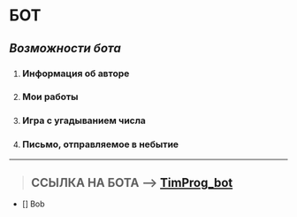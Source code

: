 # **БОТ**

## **_Возможности бота_**

1.  ### Информация об авторе
1.  ### Мои работы
1.  ### Игра с угадыванием числа
1.  ### Письмо, отправляемое в небытие

---

> ## ССЫЛКА НА БОТА --> [TimProg_bot](https://tele.click/@TimProg_bot "Нажми сюда ;)")

- [] Bob
